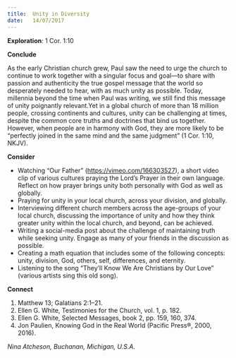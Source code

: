 ```yaml
---
title:  Unity in Diversity
date:   14/07/2017
---
```


**Exploration**: 1 Cor. 1:10

**Conclude**

As the early Christian church grew, Paul saw the need to urge the church to continue to work together with a singular focus and goal—to share with passion and authenticity the true gospel message that the world so desperately needed to hear, with as much unity as possible. Today, millennia beyond the time when Paul was writing, we still find this message of unity poignantly relevant.Yet in a global church of more than 18 million people, crossing continents and cultures, unity can be challenging at times, despite the common core truths and doctrines that bind us together. However, when people are in harmony with God, they are more likely to be “perfectly joined in the same mind and the same judgment” (1 Cor. 1:10, NKJV).

**Consider**

- Watching “Our Father” (https://vimeo.com/166303527), a short video clip of various cultures praying the Lord’s Prayer in their own language. Reflect on how prayer brings unity both personally with God as well as globally.
- Praying for unity in your local church, across your division, and globally.
- Interviewing different church members across the age-groups of your local church, discussing the importance of unity and how they think greater unity within the local church, and beyond, can be achieved.
- Writing a social-media post about the challenge of maintaining truth while seeking unity. Engage as many of your friends in the discussion as possible.
- Creating a math equation that includes some of the following concepts: unity, division, God, others, self, differences, and eternity.
- Listening to the song “They’ll Know We Are Christians by Our Love” (various artists sing this old song).

**Connect**

1. Matthew 13; Galatians 2:1–21.
2. Ellen G. White, Testimonies for the Church, vol. 1, p. 182.
3. Ellen G. White, Selected Messages, book 2, pp. 159, 160, 374.
4. Jon Paulien, Knowing God in the Real World (Pacific Press®, 2000, 2016).

_Nina Atcheson, Buchanan, Michigan, U.S.A._